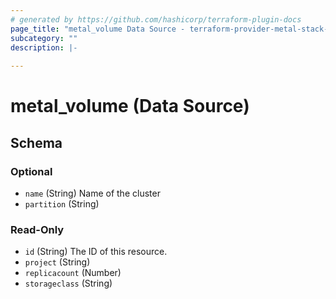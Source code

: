 ```yaml
---
# generated by https://github.com/hashicorp/terraform-plugin-docs
page_title: "metal_volume Data Source - terraform-provider-metal-stack-cloud"
subcategory: ""
description: |-
  
---
```


# metal_volume (Data Source)





<!-- schema generated by tfplugindocs -->
## Schema

### Optional

- `name` (String) Name of the cluster
- `partition` (String)

### Read-Only

- `id` (String) The ID of this resource.
- `project` (String)
- `replicacount` (Number)
- `storageclass` (String)
